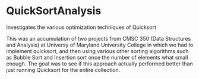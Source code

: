 # QuickSortAnalysis
Investigates the various optimization techniques of Quicksort

This was an accumulation of two projects from CMSC 350 (Data Structures and Analysis) at Universy of Maryland University College in which we had to implement quicksort, and then using various other sorting algorithms such as Bubble Sort and Insertion sort once the number of elements what small enough.  The goal was to see if this approach actually performed better than just running Quicksort for the entire collection.
